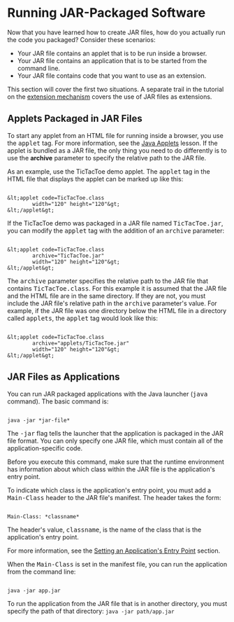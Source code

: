 
# Running JAR-Packaged Software

Now that you have learned how to create JAR files, how do you actually run the code you packaged? Consider these scenarios:

- Your JAR file contains an applet that is to be run inside a browser.
- Your JAR file contains an application that is to be started from the command line.
- Your JAR file contains code that you want to use as an extension.

This section will cover the first two situations. A separate trail in the tutorial on the 
[extension mechanism](../../ext/index.html) covers the use of JAR files as extensions.

## Applets Packaged in JAR Files

To start any applet from an HTML file for running inside a browser, you use the <tt>applet</tt> tag. For more information, see the 
[Java Applets](../applet/index.html) lesson. If the applet is bundled as a JAR file, the only thing you need to do differently is to use the **archive** parameter to specify the relative path to the JAR file.

As an example, use the TicTacToe demo applet. The <tt>applet</tt> tag in the HTML file that displays the applet can be marked up like this:

```

&lt;applet code=TicTacToe.class 
        width="120" height="120"&gt;
&lt;/applet&gt;

```

If the TicTacToe demo was packaged in a JAR file named <tt>TicTacToe.jar</tt>, you can modify the <tt>applet</tt> tag with the addition of an <tt>archive</tt> parameter:

```

&lt;applet code=TicTacToe.class 
        archive="TicTacToe.jar"
        width="120" height="120"&gt;
&lt;/applet&gt;

```

The <tt>archive</tt> parameter specifies the relative path to the JAR file that contains <tt>TicTacToe.class</tt>. For this example it is assumed that the JAR file and the HTML file are in the same directory. If they are not, you must include the JAR file's relative path in the <tt>archive</tt> parameter's value. For example, if the JAR file was one directory below the HTML file in a directory called <tt>applets</tt>, the <tt>applet</tt> tag would look like this:

```

&lt;applet code=TicTacToe.class 
        archive="applets/TicTacToe.jar"
        width="120" height="120"&gt;
&lt;/applet&gt;

```

## JAR Files as Applications

You can run JAR packaged applications with the Java launcher (<tt>java</tt> command). The basic command is:

```

java -jar *jar-file*

```

The <tt>-jar</tt> flag tells the launcher that the application is packaged in the JAR file format. You can only specify one JAR file, which must contain all of the application-specific code.

Before you execute this command, make sure that the runtime environment has information about which class within the JAR file is the application's entry point.

To indicate which class is the application's entry point, you must add a <tt>Main-Class</tt> header to the JAR file's manifest. The header takes the form:

```

Main-Class: *classname*

```

The header's value, <tt>classname</tt>, is the name of the class that is the application's entry point.

For more information, see the 
[Setting an Application's Entry Point](appman.html) section.

When the <tt>Main-Class</tt> is set in the manifest file, you can run the application from the command line:

```

java -jar app.jar

```

To run the application from the JAR file that is in another directory, you must specify the path of that directory:
`java -jar path/app.jar`
